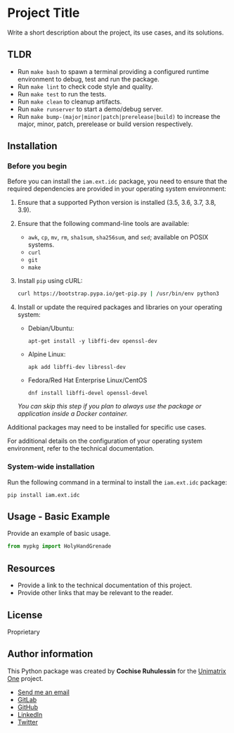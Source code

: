 # Project Title

Write a short description about the project, its use cases, and its
solutions.

## TLDR

- Run `make bash` to spawn a terminal providing a configured runtime environment
  to debug, test and run the package.
- Run `make lint` to check code style and quality.
- Run `make test` to run the tests.
- Run `make clean` to cleanup artifacts.
- Run `make runserver` to start a demo/debug server.
- Run `make bump-(major|minor|patch|prerelease|build)` to increase the major, minor,
  patch, prerelease or build version respectively.

## Installation

### Before you begin

Before you can install the `iam.ext.idc` package, you need to ensure
that the required dependencies are provided in your operating system environment:

1. Ensure that a supported Python version is installed (3.5, 3.6, 3.7, 3.8, 3.9).
2. Ensure that the following command-line tools are available:
   - `awk`, `cp`, `mv`, `rm`, `sha1sum`, `sha256sum`, and `sed`; available on POSIX systems.
   - `curl`
   - `git`
   - `make`
3. Install `pip` using cURL:

   ```bash
   curl https://bootstrap.pypa.io/get-pip.py | /usr/bin/env python3
   ```

4. Install or update the required packages and libraries on your operating system:

   - Debian/Ubuntu:

     ```
     apt-get install -y libffi-dev openssl-dev
     ```

   - Alpine Linux:

     ```
     apk add libffi-dev libressl-dev
     ```

   - Fedora/Red Hat Enterprise Linux/CentOS

     ```
     dnf install libffi-devel openssl-devel
     ```

    *You can skip this step if you plan to always use the package or application
    inside a Docker container.*

  Additional packages may need to be installed for specific use cases.

For additional details on the configuration of your operating system environment,
refer to the technical documentation.

### System-wide installation

Run the following command in a terminal to install the `iam.ext.idc`
package:

```
pip install iam.ext.idc
```

## Usage - Basic Example

Provide an example of basic usage.

```python
from mypkg import HolyHandGrenade
```

## Resources

- Provide a link to the technical documentation of this project.
- Provide other links that may be relevant to the reader.

## License

Proprietary

## Author information

This Python package was created by **Cochise Ruhulessin** for the
[Unimatrix One](https://cloud.unimatrixone.io) project.

- [Send me an email](mailto:cochise.ruhulessin@unimatrixone.io)
- [GitLab](https://gitlab.com/unimatrixone)
- [GitHub](https://github.com/cochiseruhulessin)
- [LinkedIn](https://www.linkedin.com/in/cochise-ruhulessin-0b48358a/)
- [Twitter](https://twitter.com/magicalcochise)
